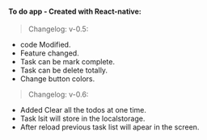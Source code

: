 #### To do app - Created with React-native:

> Changelog: v-0.5:

- code Modified.
- Feature changed.
- Task can be mark complete.
- Task can be delete totally.
- Change button colors.

> Changelog: v-0.6:

- Added Clear all the todos at one time.
- Task lsit will store in the localstorage.
- After reload previous task list will apear in the screen.
